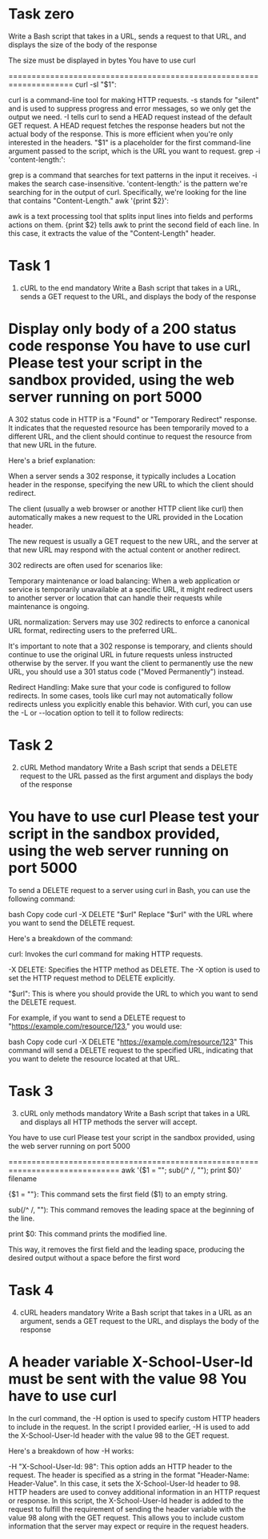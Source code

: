 Task zero 
====================================================================

Write a Bash script that takes in a URL, sends a request to that URL, and displays the size of the body of the response

The size must be displayed in bytes
You have to use curl

====================================================================
curl -sI "$1":

curl is a command-line tool for making HTTP requests.
-s stands for "silent" and is used to suppress progress and error messages, so we only get the output we need.
-I tells curl to send a HEAD request instead of the default GET request. A HEAD request fetches the response headers but not the actual body of the response. This is more efficient when you're only interested in the headers.
"$1" is a placeholder for the first command-line argument passed to the script, which is the URL you want to request.
grep -i 'content-length:':

grep is a command that searches for text patterns in the input it receives.
-i makes the search case-insensitive.
'content-length:' is the pattern we're searching for in the output of curl. Specifically, we're looking for the line that contains "Content-Length."
awk '{print $2}':

awk is a text processing tool that splits input lines into fields and performs actions on them.
{print $2} tells awk to print the second field of each line. In this case, it extracts the value of the "Content-Length" header.



Task 1
===========================================================================
1. cURL to the end
mandatory
Write a Bash script that takes in a URL, sends a GET request to the URL, and displays the body of the response

Display only body of a 200 status code response
You have to use curl
Please test your script in the sandbox provided, using the web server running on port 5000
===========================================================================
A 302 status code in HTTP is a "Found" or "Temporary Redirect" response. It indicates that the requested resource has been temporarily moved to a different URL, and the client should continue to request the resource from that new URL in the future.

Here's a brief explanation:

When a server sends a 302 response, it typically includes a Location header in the response, specifying the new URL to which the client should redirect.

The client (usually a web browser or another HTTP client like curl) then automatically makes a new request to the URL provided in the Location header.

The new request is usually a GET request to the new URL, and the server at that new URL may respond with the actual content or another redirect.

302 redirects are often used for scenarios like:

Temporary maintenance or load balancing: When a web application or service is temporarily unavailable at a specific URL, it might redirect users to another server or location that can handle their requests while maintenance is ongoing.

URL normalization: Servers may use 302 redirects to enforce a canonical URL format, redirecting users to the preferred URL.

It's important to note that a 302 response is temporary, and clients should continue to use the original URL in future requests unless instructed otherwise by the server. If you want the client to permanently use the new URL, you should use a 301 status code ("Moved Permanently") instead.


Redirect Handling: Make sure that your code is configured to follow redirects. In some cases, tools like curl may not automatically follow redirects unless you explicitly enable this behavior. With curl, you can use the -L or --location option to tell it to follow redirects:




Task 2
============================================================================
2. cURL Method
mandatory
Write a Bash script that sends a DELETE request to the URL passed as the first argument and displays the body of the response

You have to use curl
Please test your script in the sandbox provided, using the web server running on port 5000
============================================================================

To send a DELETE request to a server using curl in Bash, you can use the following command:

bash
Copy code
curl -X DELETE "$url"
Replace "$url" with the URL where you want to send the DELETE request.

Here's a breakdown of the command:

curl: Invokes the curl command for making HTTP requests.

-X DELETE: Specifies the HTTP method as DELETE. The -X option is used to set the HTTP request method to DELETE explicitly.

"$url": This is where you should provide the URL to which you want to send the DELETE request.

For example, if you want to send a DELETE request to "https://example.com/resource/123," you would use:

bash
Copy code
curl -X DELETE "https://example.com/resource/123"
This command will send a DELETE request to the specified URL, indicating that you want to delete the resource located at that URL.





Task 3
===========================================================================
3. cURL only methods
mandatory
Write a Bash script that takes in a URL and displays all HTTP methods the server will accept.

You have to use curl
Please test your script in the sandbox provided, using the web server running on port 5000

==============================================================================
awk '{$1 = ""; sub(/^ /, ""); print $0}' filename

{$1 = ""}: This command sets the first field ($1) to an empty string.

sub(/^ /, ""): This command removes the leading space at the beginning of the line.

print $0: This command prints the modified line.

This way, it removes the first field and the leading space, producing the desired output without a space before the first word




Task 4
============================================================================
4. cURL headers
mandatory
Write a Bash script that takes in a URL as an argument, sends a GET request to the URL, and displays the body of the response

A header variable X-School-User-Id must be sent with the value 98
You have to use curl
============================================================================
In the curl command, the -H option is used to specify custom HTTP headers to include in the request. In the script I provided earlier, -H is used to add the X-School-User-Id header with the value 98 to the GET request.

Here's a breakdown of how -H works:

-H "X-School-User-Id: 98": This option adds an HTTP header to the request. The header is specified as a string in the format "Header-Name: Header-Value". In this case, it sets the X-School-User-Id header to 98.
HTTP headers are used to convey additional information in an HTTP request or response. In this script, the X-School-User-Id header is added to the request to fulfill the requirement of sending the header variable with the value 98 along with the GET request. This allows you to include custom information that the server may expect or require in the request headers.

